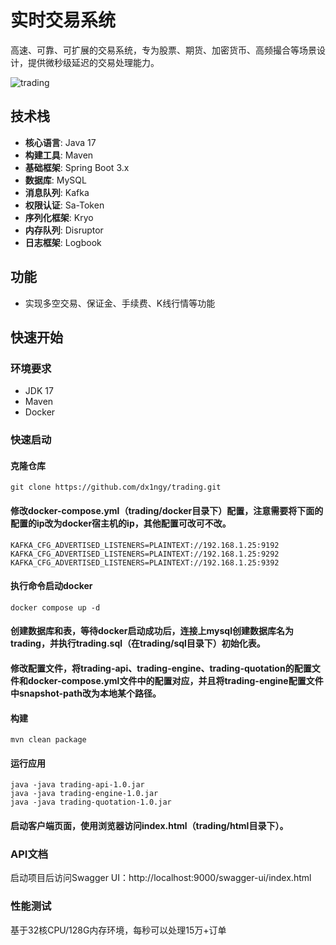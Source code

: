 # 实时交易系统

高速、可靠、可扩展的交易系统，专为股票、期货、加密货币、高频撮合等场景设计，提供微秒级延迟的交易处理能力。

![trading](https://github.com/user-attachments/assets/094aa3ec-d790-4250-8b0c-c1e93c2cea01)

## 技术栈

- **核心语言**: Java 17
- **构建工具**: Maven
- **基础框架**: Spring Boot 3.x
- **数据库**: MySQL
- **消息队列**: Kafka
- **权限认证**: Sa-Token
- **序列化框架**: Kryo
- **内存队列**: Disruptor
- **日志框架**: Logbook

## 功能

- 实现多空交易、保证金、手续费、K线行情等功能

## 快速开始

### 环境要求

- JDK 17
- Maven
- Docker

### 快速启动

#### 克隆仓库

```
git clone https://github.com/dx1ngy/trading.git
```

#### 修改docker-compose.yml（trading/docker目录下）配置，注意需要将下面的配置的ip改为docker宿主机的ip，其他配置可改可不改。

```
KAFKA_CFG_ADVERTISED_LISTENERS=PLAINTEXT://192.168.1.25:9192
KAFKA_CFG_ADVERTISED_LISTENERS=PLAINTEXT://192.168.1.25:9292
KAFKA_CFG_ADVERTISED_LISTENERS=PLAINTEXT://192.168.1.25:9392
```

#### 执行命令启动docker

```
docker compose up -d
```

#### 创建数据库和表，等待docker启动成功后，连接上mysql创建数据库名为trading，并执行trading.sql（在trading/sql目录下）初始化表。

#### 修改配置文件，将trading-api、trading-engine、trading-quotation的配置文件和docker-compose.yml文件中的配置对应，并且将trading-engine配置文件中snapshot-path改为本地某个路径。

#### 构建

```
mvn clean package
```

#### 运行应用

```
java -java trading-api-1.0.jar
java -java trading-engine-1.0.jar
java -java trading-quotation-1.0.jar
```

#### 启动客户端页面，使用浏览器访问index.html（trading/html目录下）。

### API文档

启动项目后访问Swagger UI：http://localhost:9000/swagger-ui/index.html

### 性能测试

基于32核CPU/128G内存环境，每秒可以处理15万+订单




